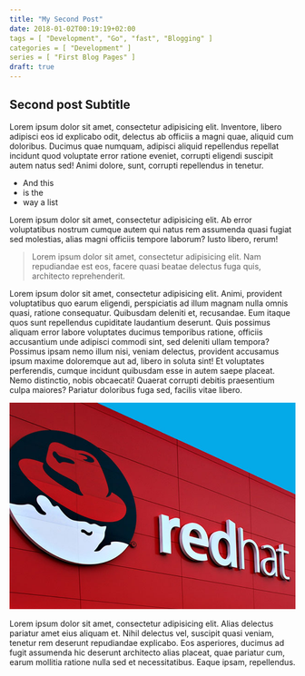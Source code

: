 ```yaml
---
title: "My Second Post"
date: 2018-01-02T00:19:19+02:00
tags = [ "Development", "Go", "fast", "Blogging" ]
categories = [ "Development" ]
series = [ "First Blog Pages" ]
draft: true
---
```


## Second post Subtitle

Lorem ipsum dolor sit amet, consectetur adipisicing elit. Inventore, libero adipisci eos id explicabo odit, delectus ab officiis a magni quae, aliquid cum doloribus. Ducimus quae numquam, adipisci aliquid repellendus repellat incidunt quod voluptate error ratione eveniet, corrupti eligendi suscipit autem natus sed! Animi dolore, sunt, corrupti repellendus in tenetur.

* And this
* is the
* way a list

Lorem ipsum dolor sit amet, consectetur adipisicing elit. Ab error voluptatibus nostrum cumque autem qui natus rem assumenda quasi fugiat sed molestias, alias magni officiis tempore laborum? Iusto libero, rerum!

> Lorem ipsum dolor sit amet, consectetur adipisicing elit. Nam repudiandae est eos, facere quasi beatae delectus fuga quis, architecto reprehenderit.

Lorem ipsum dolor sit amet, consectetur adipisicing elit. Animi, provident voluptatibus quo earum eligendi, perspiciatis ad illum magnam nulla omnis quasi, ratione consequatur. Quibusdam deleniti et, recusandae. Eum itaque quos sunt repellendus cupiditate laudantium deserunt. Quis possimus aliquam error labore voluptates ducimus temporibus ratione, officiis accusantium unde adipisci commodi sint, sed deleniti ullam tempora? Possimus ipsam nemo illum nisi, veniam delectus, provident accusamus ipsum maxime doloremque aut ad, libero in soluta sint! Et voluptates perferendis, cumque incidunt quibusdam esse in autem saepe placeat. Nemo distinctio, nobis obcaecati! Quaerat corrupti debitis praesentium culpa maiores? Pariatur doloribus fuga sed, facilis vitae libero.

![](/img/portfolio/1.png)

Lorem ipsum dolor sit amet, consectetur adipisicing elit. Alias delectus pariatur amet eius aliquam et. Nihil delectus vel, suscipit quasi veniam, tenetur rem deserunt repudiandae explicabo. Eos asperiores, ducimus ad fugit assumenda hic deserunt architecto alias placeat, quae pariatur cum, earum mollitia ratione nulla sed et necessitatibus. Eaque ipsam, repellendus.
